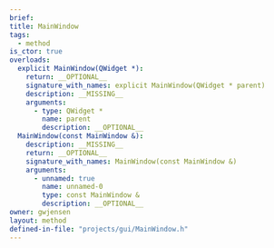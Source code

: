 ```yaml
---
brief:
title: MainWindow
tags:
  - method
is_ctor: true
overloads:
  explicit MainWindow(QWidget *):
    return: __OPTIONAL__
    signature_with_names: explicit MainWindow(QWidget * parent)
    description: __MISSING__
    arguments:
      - type: QWidget *
        name: parent
        description: __OPTIONAL__
  MainWindow(const MainWindow &):
    description: __MISSING__
    return: __OPTIONAL__
    signature_with_names: MainWindow(const MainWindow &)
    arguments:
      - unnamed: true
        name: unnamed-0
        type: const MainWindow &
        description: __OPTIONAL__
owner: gwjensen
layout: method
defined-in-file: "projects/gui/MainWindow.h"
---
```

